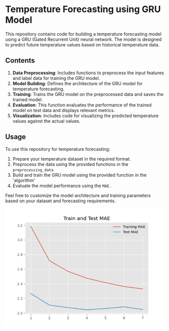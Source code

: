 # Temperature Forecasting using GRU Model

This repository contains code for building a temperature forecasting model using a GRU (Gated Recurrent Unit) neural network. The model is designed to predict future temperature values based on historical temperature data.

## Contents

1. **Data Preprocessing**: Includes functions to preprocess the input features and label data for training the GRU model.
2. **Model Building**: Defines the architecture of the GRU model for temperature forecasting.
3. **Training**: Trains the GRU model on the preprocessed data and saves the trained model.
4. **Evaluation**: This function evaluates the performance of the trained model on test data and displays relevant metrics.
5. **Visualization**: Includes code for visualizing the predicted temperature values against the actual values.

## Usage

To use this repository for temperature forecasting:
1. Prepare your temperature dataset in the required format.
2. Preprocess the data using the provided functions in the `preprocessing_data`
3. Build and train the GRU model using the provided function in the 'algorithm'
4. Evaluate the model performance using the `MAE.`


Feel free to customize the model architecture and training parameters based on your dataset and forecasting requirements.

![result's chart](https://github.com/HoseinNekouei/Climate_Temperature/blob/main/Figure_8.png)
